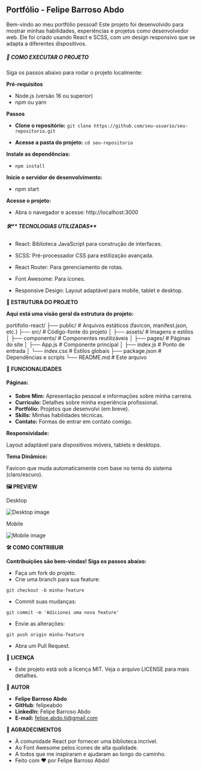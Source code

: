 ##  **Portfólio - Felipe Barroso Abdo**

Bem-vindo ao meu portfólio pessoal! Este projeto foi desenvolvido para mostrar minhas habilidades, experiências e projetos como desenvolvedor web. Ele foi criado usando React e SCSS, com um design responsivo que se adapta a diferentes dispositivos.

##### 🚀 **COMO EXECUTAR O PROJETO**
Siga os passos abaixo para rodar o projeto localmente:

**Pré-requisitos**

- Node.js (versão 16 ou superior)
- npm ou yarn

**Passos**
- **Clone o repositório:**
`git clone https://github.com/seu-usuario/seu-repositorio.git`

- **Acesse a pasta do projeto:**
`cd seu-repositorio`

**Instale as dependências:**

- `npm install`

**Inicie o servidor de desenvolvimento:**

- npm start

**Acesse o projeto:**

- Abra o navegador e acesse:
http://localhost:3000

##### 🛠** TECNOLOGIAS UTILIZADAS**

- React: Biblioteca JavaScript para construção de interfaces.

- SCSS: Pré-processador CSS para estilização avançada.

- React Router: Para gerenciamento de rotas.

- Font Awesome: Para ícones.

- Responsive Design: Layout adaptável para mobile, tablet e desktop.

**📂 ESTRUTURA DO PROJETO**

**Aqui está uma visão geral da estrutura do projeto:**

portifolio-react/
├── public/                  # Arquivos estáticos (favicon, manifest.json, etc.)
├── src/                     # Código-fonte do projeto
│   ├── assets/              # Imagens e estilos
│   ├── components/          # Componentes reutilizáveis
│   ├── pages/               # Páginas do site
│   ├── App.js               # Componente principal
│   ├── index.js             # Ponto de entrada
│   └── index.css            # Estilos globais
├── package.json             # Dependências e scripts
└── README.md                # Este arquivo

**🎨 FUNCIONALIDADES**

#### **Páginas:**

- **Sobre Mim:** Apresentação pessoal e informações sobre minha carreira.
- **Currículo:** Detalhes sobre minha experiência profissional.
- **Portfólio:** Projetos que desenvolvi (em breve).
- **Skills:** Minhas habilidades técnicas.
- **Contato:** Formas de entrar em contato comigo.

**Responsividade:**

Layout adaptável para dispositivos móveis, tablets e desktops.

**Tema Dinâmico:**

Favicon que muda automaticamente com base no tema do sistema (claro/escuro).

**🖼 PREVIEW**

Desktop

![Desktop image](src/assets/images/screenshot/desktop.png)

Mobile

![Mobile image](src/assets/images/screenshot/mobile.png)



**🛠 COMO CONTRIBUIR**

**Contribuições são bem-vindas! Siga os passos abaixo:**

- Faça um fork do projeto.
- Crie uma branch para sua feature:

`git checkout -b minha-feature`

- Commit suas mudanças:

`git commit -m 'Adicionei uma nova feature'`

- Envie as alterações:

`git push origin minha-feature`

- Abra um Pull Request.

**📄 LICENÇA**

- Este projeto está sob a licença MIT. Veja o arquivo LICENSE para mais detalhes.

**👤 AUTOR**

- **Felipe Barroso Abdo**
- **GitHub**: felipeabdo
- **LinkedIn:** Felipe Barroso Abdo
- **E-mail:** felipe.abdo.ti@gmail.com

**🙌 AGRADECIMENTOS**

- À comunidade React por fornecer uma biblioteca incrível.
- Ao Font Awesome pelos ícones de alta qualidade.
- A todos que me inspiraram e ajudaram ao longo do caminho.
- Feito com ❤️ por Felipe Barroso Abdo!